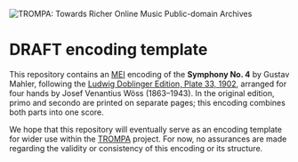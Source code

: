 ![TROMPA: Towards Richer Online Music Public-domain Archives](https://trompamusic.eu/sites/default/files/top-bar-logo_0_0.png)

# DRAFT encoding template

This repository contains an [MEI](https://music-encoding.org) encoding of the 
**Symphony No. 4** by Gustav Mahler, 
following the [Ludwig Doblinger Edition, Plate 33, 1902](https://imslp.org/wiki/Special:ReverseLookup/64566), 
arranged for four hands by Josef Venantius Wöss (1863–1943). 
In the original edition, primo and secondo are printed on separate pages; this encoding combines both parts into one score.

We hope that this repository will eventually serve as an encoding template for wider use within the [TROMPA](https://trompamusic.eu) 
project. For now, no assurances are made regarding the validity or consistency of this encoding or its structure. 
